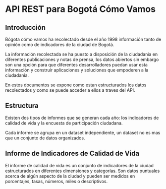 # API REST para Bogotá Cómo Vamos

## Introducción
Bógota cómo vamos ha recolectado desde el año 1998 información tanto de opinión
como de indicadores de la ciudad de Bogotá.

La información recolectada se ha puesto a disposición de la ciudadania en 
diferentes publicaciones y notas de prensa, los datos abiertos sin embargo son
una opción para que diferentes desarrolladores puedan usar esta información y
construir aplicaciones y soluciones que empoderen a la ciudadania.

En estos documentos se expone como estan estructurados los datos recolectados
y como se puede acceder a ellos a traves del API.


## Estructura
Existen dos tipos de informes que se generan cada año: los indicadores de
calidad de vida y la encuesta de participación ciudadana.

Cada informe se agrupa en un dataset independiente, un dataset no es mas que un
conjunto de datos organizados.


## Informe de Indicadores de Calidad de Vida
El informe de calidad de vida es un conjunto de indicadores de la ciudad
estructurados en diferentes dimensiones y categorías. Son datos puntuales acerca
de algún aspecto de la ciudad y pueden ser medidos en porcentajes, tasas,
números, miles o descriptivos.
